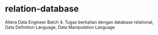 # relation-database
Altera Data Engineer Batch 4. Tugas berkaitan dengan database relational, Data Definition Language, Data Manipulation Language
